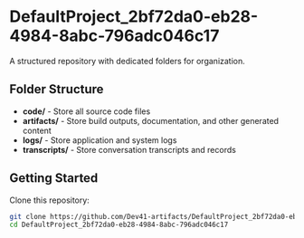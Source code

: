 # DefaultProject_2bf72da0-eb28-4984-8abc-796adc046c17
A structured repository with dedicated folders for organization.

## Folder Structure

- **code/** - Store all source code files
- **artifacts/** - Store build outputs, documentation, and other generated content
- **logs/** - Store application and system logs
- **transcripts/** - Store conversation transcripts and records

## Getting Started

Clone this repository:
```bash
git clone https://github.com/Dev41-artifacts/DefaultProject_2bf72da0-eb28-4984-8abc-796adc046c17
cd DefaultProject_2bf72da0-eb28-4984-8abc-796adc046c17
```
